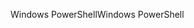 <span data-ttu-id="21ffd-101">Windows PowerShell</span><span class="sxs-lookup"><span data-stu-id="21ffd-101">Windows PowerShell</span></span>